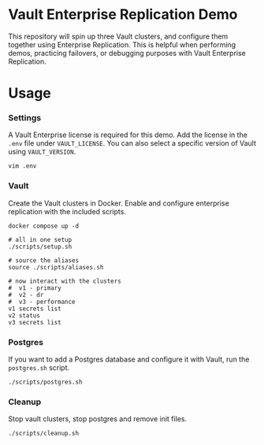 # Vault Enterprise Replication Demo

This repository will spin up three Vault clusters, and configure them together using Enterprise Replication. This is helpful when performing demos, practicing failovers, or debugging purposes with Vault Enterprise Replication.

# Usage
### Settings
A Vault Enterprise license is required for this demo. Add the license in the `.env` file under `VAULT_LICENSE`. You can also select a specific version of Vault using `VAULT_VERSION`.
```shell
vim .env
```

### Vault
Create the Vault clusters in Docker. Enable and configure enterprise replication with the included scripts.
```shell
docker compose up -d

# all in one setup
./scripts/setup.sh

# source the aliases
source ./scripts/aliases.sh

# now interact with the clusters
#  v1 - primary
#  v2 - dr
#  v3 - performance
v1 secrets list 
v2 status
v3 secrets list
```

### Postgres
If you want to add a Postgres database and configure it with Vault, run the `postgres.sh` script.
```shell
./scripts/postgres.sh
```

### Cleanup
Stop vault clusters, stop postgres and remove init files.
```shell
./scripts/cleanup.sh
```
